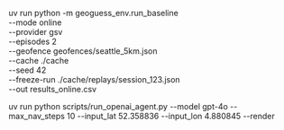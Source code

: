 uv run python -m geoguess_env.run_baseline \
  --mode online \
  --provider gsv \
  --episodes 2 \
  --geofence geofences/seattle_5km.json \
  --cache ./cache \
  --seed 42 \
  --freeze-run ./cache/replays/session_123.json \
  --out results_online.csv


uv run python scripts/run_openai_agent.py --model gpt-4o --max_nav_steps 10 --input_lat 52.358836 --input_lon 4.880845 --render